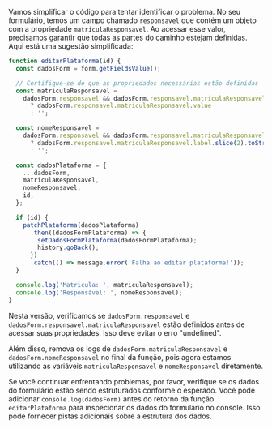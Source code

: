 
Vamos simplificar o código para tentar identificar o problema. No seu formulário, temos um campo chamado `responsavel` que contém um objeto com a propriedade `matriculaResponsavel`. Ao acessar esse valor, precisamos garantir que todas as partes do caminho estejam definidas. Aqui está uma sugestão simplificada:

```javascript
function editarPlataforma(id) {
  const dadosForm = form.getFieldsValue();

  // Certifique-se de que as propriedades necessárias estão definidas
  const matriculaResponsavel =
    dadosForm.responsavel && dadosForm.responsavel.matriculaResponsavel
      ? dadosForm.responsavel.matriculaResponsavel.value
      : '';

  const nomeResponsavel =
    dadosForm.responsavel && dadosForm.responsavel.matriculaResponsavel
      ? dadosForm.responsavel.matriculaResponsavel.label.slice(2).toString()
      : '';

  const dadosPlataforma = {
    ...dadosForm,
    matriculaResponsavel,
    nomeResponsavel,
    id,
  };

  if (id) {
    patchPlataforma(dadosPlataforma)
      .then((dadosFormPlataforma) => {
        setDadosFormPlataforma(dadosFormPlataforma);
        history.goBack();
      })
      .catch(() => message.error('Falha ao editar plataforma!'));
  }

  console.log('Matricula: ', matriculaResponsavel);
  console.log('Responsável: ', nomeResponsavel);
}
```

Nesta versão, verificamos se `dadosForm.responsavel` e `dadosForm.responsavel.matriculaResponsavel` estão definidos antes de acessar suas propriedades. Isso deve evitar o erro "undefined".

Além disso, remova os logs de `dadosForm.matriculaResponsavel` e `dadosForm.nomeResponsavel` no final da função, pois agora estamos utilizando as variáveis `matriculaResponsavel` e `nomeResponsavel` diretamente.

Se você continuar enfrentando problemas, por favor, verifique se os dados do formulário estão sendo estruturados conforme o esperado. Você pode adicionar `console.log(dadosForm)` antes do retorno da função `editarPlataforma` para inspecionar os dados do formulário no console. Isso pode fornecer pistas adicionais sobre a estrutura dos dados.
